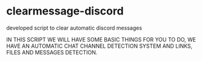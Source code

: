 # clearmessage-discord
developed script to clear automatic discord messages


  IN THIS SCRIPT WE WILL HAVE SOME BASIC THINGS FOR YOU TO DO, WE HAVE AN AUTOMATIC CHAT CHANNEL DETECTION SYSTEM AND LINKS, FILES AND MESSAGES DETECTION.
